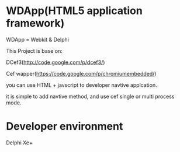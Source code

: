 WDApp(HTML5 application framework)
=====

 WDApp = Webkit & Delphi
 
 This Project is base on:
 
 DCef3(http://code.google.com/p/dcef3/)
 
 Cef wapper(https://code.google.com/p/chromiumembedded/)

 you can use HTML + javscript to developer navtive applcation.
 
 it is simple to add navtive method, and use cef single or multi process mode.
 

Developer environment
=====
 
  Delphi Xe+


 
